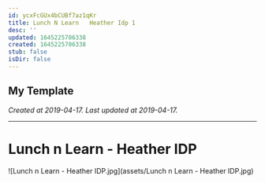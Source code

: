 ```yaml
---
id: ycxFcGUx4bCUBf7az1qKr
title: Lunch N Learn   Heather Idp 1
desc: ''
updated: 1645225706338
created: 1645225706338
stub: false
isDir: false
---
```

My Template
---

_Created at 2019-04-17._
_Last updated at 2019-04-17._




---

# Lunch n Learn - Heather IDP


![Lunch n Learn - Heather IDP.jpg](assets/Lunch n Learn - Heather IDP.jpg)


